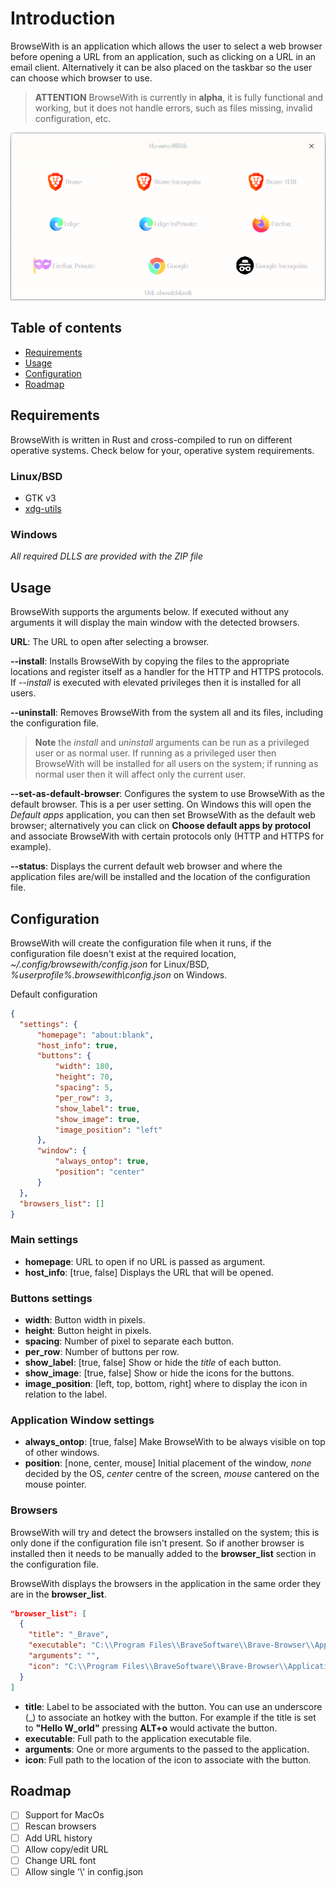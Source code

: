 # Introduction

BrowseWith is an application which allows the user to select a web browser before opening a URL from an application, such as clicking on a URL in an email client. Alternatively it can be also placed on the taskbar so the user can choose which browser to use.

> **ATTENTION** BrowseWith is currently in **alpha**, it is fully functional and working, but it does not handle errors, such as files missing, invalid configuration, etc.

![BrowseWith Windows](/images/browsewith_windows.png)

## Table of contents

* [Requirements](#requirements)
* [Usage](#usage)
* [Configuration](#configuration)
* [Roadmap](#roadmap)

## Requirements

BrowseWith is written in Rust and cross-compiled to run on different operative systems. Check below for your, operative system requirements.

### Linux/BSD
- GTK v3
- [xdg-utils](https://www.freedesktop.org/wiki/Software/xdg-utils/)

### Windows

*All required DLLS are provided with the ZIP file*

## Usage

BrowseWith supports the arguments below. If executed without any arguments it will display the main window with the detected browsers.

**URL**: The URL to open after selecting a browser.

**--install**: Installs BrowseWith by copying the files to the appropriate locations and register itself as a handler for the HTTP and HTTPS protocols. If *--install* is executed with elevated privileges then it is installed for all users.

**--uninstall**: Removes BrowseWith from the system all and its files, including the configuration file.

> **Note** the *install* and *uninstall* arguments can be run as a privileged user or as normal user. If running as a privileged user then BrowseWith will be installed for all users on the system; if running as normal user then it will affect only the current user.

**--set-as-default-browser**: Configures the system to use BrowseWith as the default browser. This is a per user setting. On Windows this will open the *Default apps* application, you can then set BrowseWith as the default web browser; alternatively you can click on **Choose default apps by protocol** and associate BrowseWith with certain protocols only (HTTP and HTTPS for example).

**--status**: Displays the current default web browser and where the application files are/will be installed and the location of the configuration file.

## Configuration

BrowseWith will create the configuration file when it runs, if the configuration file doesn't exist at the required location, *~/.config/browsewith/config.json* for Linux/BSD, *%userprofile%\.browsewith\config.json* on Windows.

Default configuration
```json
{
  "settings": {
      "homepage": "about:blank",
      "host_info": true,
      "buttons": {
          "width": 180,
          "height": 70,
          "spacing": 5,
          "per_row": 3,
          "show_label": true,
          "show_image": true,
          "image_position": "left"
      },
      "window": {
          "always_ontop": true,
          "position": "center"
      }
  },
  "browsers_list": []
}
```

### Main settings
- **homepage**: URL to open if no URL is passed as argument.
- **host_info**: [true, false] Displays the URL that will be opened.

### Buttons settings
- **width**: Button width in pixels.
- **height**: Button height in pixels.
- **spacing**: Number of pixel to separate each button.
- **per_row**: Number of buttons per row.
- **show_label**: [true, false] Show or hide the *title* of each button.
- **show_image**: [true, false] Show or hide the icons for the buttons.
- **image_position**: [left, top, bottom, right] where to display the icon in relation to the label.

### Application Window settings
- **always_ontop**: [true, false] Make BrowseWith to be always visible on top of other windows.
- **position**: [none, center, mouse] Initial placement of the window, *none* decided by the OS, *center* centre of the screen, *mouse* cantered on the mouse pointer.

### Browsers
BrowseWith will try and detect the browsers installed on the system; this is only done if the configuration file isn't present. So if another browser is installed then it needs to be manually added to the **browser_list** section in the configuration file. 

BrowseWith displays the browsers in the application in the same order they are in the **browser_list**. 

```json
"browser_list": [
  {
    "title": "_Brave",
    "executable": "C:\\Program Files\\BraveSoftware\\Brave-Browser\\Application\\brave.exe",
    "arguments": "",
    "icon": "C:\\Program Files\\BraveSoftware\\Brave-Browser\\Application\\brave.exe,0"
  }
]
```

- **title**: Label to be associated with the button. You can use an underscore (_) to associate an hotkey with the button. For example if the title is set to **"Hello W_orld"** pressing **ALT+o** would activate the button.
- **executable**: Full path to the application executable file.
- **arguments**: One or more arguments to the passed to the application.
- **icon**: Full path to the location of the icon to associate with the button.

## Roadmap

- [ ] Support for MacOs
- [ ] Rescan browsers
- [ ] Add URL history
- [ ] Allow copy/edit URL
- [ ] Change URL font
- [ ] Allow single '\\' in config.json
